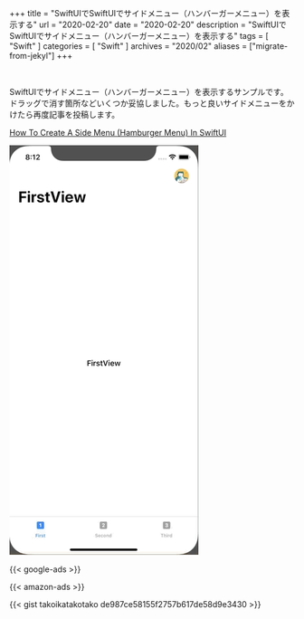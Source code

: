 +++
title =  "SwiftUIでSwiftUIでサイドメニュー（ハンバーガーメニュー）を表示する"
url = "2020-02-20"
date = "2020-02-20"
description = "SwiftUIでSwiftUIでサイドメニュー（ハンバーガーメニュー）を表示する"
tags = [
    "Swift"
]
categories = [
    "Swift"
]
archives = "2020/02"
aliases = ["migrate-from-jekyl"]
+++

<br>

SwiftUIでサイドメニュー（ハンバーガーメニュー）を表示するサンプルです。
ドラッグで消す箇所などいくつか妥協しました。もっと良いサイドメニューをかけたら再度記事を投稿します。

[How To Create A Side Menu (Hamburger Menu) In SwiftUI](https://blckbirds.com/post/side-menu-hamburger-menu-in-swiftui/)

![SideMenu](1.gif)


<!-- Google Ads -->
{{< google-ads >}}

<!-- Amazon Ads -->
{{< amazon-ads >}}

{{< gist takoikatakotako de987ce58155f2757b617de58d9e3430 >}}
